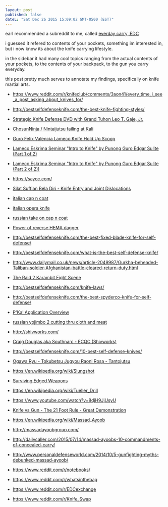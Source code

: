 ```yaml
---
layout: post
published: false
dateL: "Sat Dec 26 2015 15:09:02 GMT-0500 (EST)"
---
```


earl recommended a subreddit to me, called [everday carry, EDC](https://www.reddit.com/r/EDC/)

i guessed it refered to contents of your pockets, something im interested in, but i now know its about the knife carrying lifestyle.

in the sidebar it had many cool topics ranging from the actual contents of your pockets, to the contents of your backpack, to the gun you carry everyday.

this post pretty much serves to annotate my findings, specifically on knife martial arts.


- <https://www.reddit.com/r/knifeclub/comments/3aon41/every_time_i_see_a_post_asking_about_knives_for/>
- <http://bestselfdefenseknife.com/the-best-knife-fighting-styles/>
- [Strategic Knife Defense DVD with Grand Tuhon Leo T. Gaje, Jr.](https://www.youtube.com/watch?v=1ZbDQ4IIFlU)
- [ChosunNinja / Nintaijutsu failing at Kali](https://www.youtube.com/watch?v=k6s2aIMOgjk)
- [Guro Felix Valencia Lameco Knife Hold Up Scoop](https://www.youtube.com/watch?v=6DTXaA4duHA)
- [Lameco Eskrima Seminar "Intro to Knife" by Punong Guro Edgar Sulite (Part 1 of 2)](https://www.youtube.com/watch?v=helaREgbFms)
- [Lameco Eskrima Seminar "Intro to Knife" by Punong Guro Edgar Sulite (Part 2 of 2))](https://www.youtube.com/watch?v=sBpAyilOBHo)
- <https://sayoc.com/>
- [Silat Suffian Bela Diri - Knife Entry and Joint Dislocations](https://www.youtube.com/watch?v=vTCb-m61Dps)
- [italian cap n coat](https://www.youtube.com/watch?v=qQin3ps_TdY)
- [italian opera knife](https://www.youtube.com/watch?v=uB7XYVqzefc)
- [russian take on cap n coat](https://www.youtube.com/watch?v=Mu_S7kjKFr4)
- [Power of reverse HEMA dagger](https://www.youtube.com/watch?v=WNIFpaRuocA)
- <http://bestselfdefenseknife.com/the-best-fixed-blade-knife-for-self-defense/>
- <http://bestselfdefenseknife.com/what-is-the-best-self-defense-knife/>
- <http://www.dailymail.co.uk/news/article-2049987/Gurkha-beheaded-Taliban-soldier-Afghanistan-battle-cleared-return-duty.html>
- [The Raid 2 Karambit Fight Scene](https://www.youtube.com/watch?v=uowzCtxyNkE)
- <http://bestselfdefenseknife.com/knife-laws/>
- <http://bestselfdefenseknife.com/the-best-spyderco-knife-for-self-defense/>
- [P'Kal Application Overview](https://www.youtube.com/watch?v=6Sk7B-XXCJY)
- [russian yojimbo 2 cutting thru cloth and meat](https://www.youtube.com/watch?v=gDuscNkFJDg)
- <http://shivworks.com/>
- [Craig Douglas aka Southnarc - ECQC (Shivworks)](https://www.youtube.com/watch?v=W4vfj9Gh0pg)
- <http://bestselfdefenseknife.com/10-best-self-defense-knives/>
- [Ogawa Ryu - Tokubetsu Jugyou Raoni Rosa - Tantojutsu](https://www.youtube.com/watch?v=WiZ1qF6ORpw)


- <https://en.wikipedia.org/wiki/Slungshot>

- [Surviving Edged Weapons](https://www.youtube.com/watch?v=TFr30p0aZl0)

- <https://en.wikipedia.org/wiki/Tueller_Drill>
- <https://www.youtube.com/watch?v=8djH9JjUsyU>
- [Knife vs Gun - The 21 Foot Rule - Great Demonstration](https://www.youtube.com/watch?v=J_KJ1R2PCMM)

- <https://en.wikipedia.org/wiki/Massad_Ayoob>
- <http://massadayoobgroup.com/>
- <http://dailycaller.com/2015/07/14/massad-ayoobs-10-commandments-of-concealed-carry/>
- <http://www.personaldefenseworld.com/2014/10/5-gunfighting-myths-debunked-massad-ayoob/>


- <https://www.reddit.com/r/notebooks/>
- <https://www.reddit.com/r/whatsinthebag>
- <https://www.reddit.com/r/EDCexchange>
- <https://www.reddit.com/r/Knife_Swap>
 



